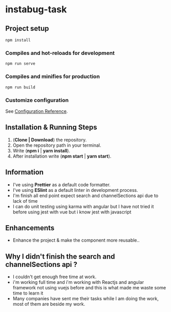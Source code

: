 # instabug-task

## Project setup
```
npm install
```

### Compiles and hot-reloads for development
```
npm run serve
```

### Compiles and minifies for production
```
npm run build
```

### Customize configuration
See [Configuration Reference](https://cli.vuejs.org/config/).


## **Installation & Running Steps**
1. (**Clone | Download**) the repository.
2. Open the repository path in your terminal.
3. Write (**npm i** | **yarn install**).
4. After installation write (**npm start** | **yarn start**).

## **Information**

* I've using **Prettier** as a default code formatter.
* I've using **ESlint** as a default linter in development process.
* I'm finish all end point expect search and channelSections api due to lack of time
* I can do unit testing using karma with angular but I have not tried it before using jest with vue but i know jest with javascript

## **Enhancements**

* Enhance the project & make the component more reusable..


## **Why I didn't finish the search and channelSections api ?**

* I couldn't get enough free time at work.
* i'm working full time and i'm working with Reactjs and angular framework not using vuejs before and 
  this is what made me waste some time to learn it
* Many companies have sent me their tasks while I am doing the work, most of them are beside my work.